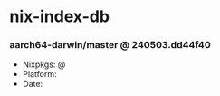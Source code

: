 # nix-index-db
### aarch64-darwin/master @ 240503.dd44f40
- Nixpkgs: @[](https://github.com/NixOS/nixpkgs/commit/dd44f4056dbc8033a1490a08b090244ac221be84)
- Platform: 
- Date: 
